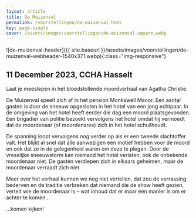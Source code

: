 ```yaml
---
layout: article
title: De Muizenval
permalink: /voorstellingen/de-muizenval.html
key: page-single
cover: /assets/images/voorstellingen/de-muizenval-square.webp
---
```


![de-muizenval-header]({{ site.baseurl }}/assets/images/voorstellingen/de-muizenval-webheader-1540x371.webp){:class="img-responsive"}

## 11 December 2023, CCHA Hasselt

Laat je meeslepen in het bloedstollende moordverhaal van Agatha Christie.

<!--more-->


De Muizenval speelt zich af in het pension Monkswell Manor. Een aantal gasten is door de sneeuw opgesloten in het hotel van een jong echtpaar. In de omgeving van het hotel heeft eerder die dag een moord plaatsgevonden. Een brigadier van politie bezoekt vervolgens het hotel omdat hij vermoedt dat de moordenaar (of moordenares) zich in het hotel schuilhoudt.

De spanning loopt vervolgens nog verder op als er een tweede slachtoffer valt. Het blijkt al snel dat alle aanwezigen een motief hebben voor de moord en ook dat ze in de gelegenheid waren om deze te plegen. Door de vreselijke sneeuwstorm kan niemand het hotel verlaten, ook de onbekende moordenaar niet. De gasten verdiepen zich in elkaars geheimen, maar de moordenaar verraadt zich niet.

Meer over het verhaal kunnen we nog niet vertellen, dat zou de verrassing bederven en de traditie verbreken dat niemand die de show heeft gezien, vertelt wie de moordenaar is – wat inhoud dat er maar één manier is om er achter te komen…

…komen kijken!
